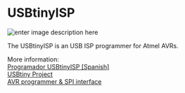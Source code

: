# USBtinyISP

![enter image description here](https://i1.wp.com/palmacas.com/wp-content/uploads/post43_1.jpg?w=2400&ssl=1)

The USBtinyISP is an USB ISP programmer for Atmel AVRs.

More information:\
[Programador USBtinyISP [Spanish]](https://palmacas.com/programador-usbtinyisp/)\
[USBtiny Project](https://dicks.home.xs4all.nl/avr/usbtiny/) \
[AVR programmer &amp; SPI interface](https://learn.adafruit.com/usbtinyisp)
